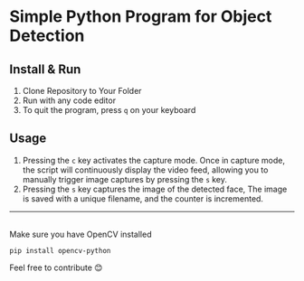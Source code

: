 <h1>Simple Python Program for Object Detection</h1>

<h2>Install & Run</h2>

1. Clone Repository to Your Folder
2. Run with any code editor
3. To quit the program, press `q` on your keyboard


<h2>Usage</h2>

1. Pressing the `c` key activates the capture mode. Once in capture mode, the script will continuously display the video feed, allowing you to manually trigger image captures by pressing the `s` key.
2. Pressing the `s` key captures the image of the detected face, The image is saved with a unique filename, and the counter is incremented.

***
<br>
Make sure you have OpenCV installed

`pip install opencv-python`

Feel free to contribute 😊